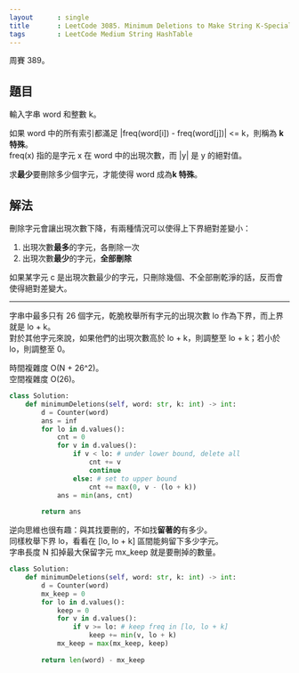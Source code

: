 ```yaml
---
layout      : single
title       : LeetCode 3085. Minimum Deletions to Make String K-Special
tags        : LeetCode Medium String HashTable
---
```

周賽 389。

## 題目

輸入字串 word 和整數 k。  

如果 word 中的所有索引都滿足 \|freq(word[i]) - freq(word[j])\| <= k，則稱為 **k 特殊**。  
freq(x) 指的是字元 x 在 word 中的出現次數，而 \|y\| 是 y 的絕對值。  

求**最少**要刪除多少個字元，才能使得 word 成為**k 特殊**。  

## 解法

刪除字元會讓出現次數下降，有兩種情況可以使得上下界絕對差變小：  

1. 出現次數**最多**的字元，各刪除一次  
2. 出現次數**最少**的字元，**全部刪除**  

如果某字元 c 是出現次數最少的字元，只刪除幾個、不全部刪乾淨的話，反而會使得絕對差變大。  

---

字串中最多只有 26 個字元，乾脆枚舉所有字元的出現次數 lo 作為下界，而上界就是 lo + k。  
對於其他字元來說，如果他們的出現次數高於 lo + k，則調整至 lo + k；若小於 lo，則調整至 0。  

時間複雜度 O(N + 26^2)。  
空間複雜度 O(26)。  

```python
class Solution:
    def minimumDeletions(self, word: str, k: int) -> int:
        d = Counter(word)
        ans = inf
        for lo in d.values():
            cnt = 0
            for v in d.values():
                if v < lo: # under lower bound, delete all
                    cnt += v
                    continue
                else: # set to upper bound 
                    cnt += max(0, v - (lo + k))
            ans = min(ans, cnt)
                
        return ans
```

逆向思維也很有趣：與其找要刪的，不如找**留著的**有多少。  
同樣枚舉下界 lo，看看在 [lo, lo + k] 區間能夠留下多少字元。  
字串長度 N 扣掉最大保留字元 mx_keep 就是要刪掉的數量。

```python
class Solution:
    def minimumDeletions(self, word: str, k: int) -> int:
        d = Counter(word)
        mx_keep = 0
        for lo in d.values():
            keep = 0
            for v in d.values():
                if v >= lo: # keep freq in [lo, lo + k]
                    keep += min(v, lo + k)
            mx_keep = max(mx_keep, keep)
                
        return len(word) - mx_keep
```
